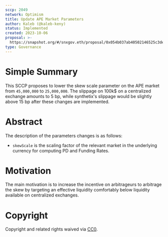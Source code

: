 ```yaml
---
sccp: 2049
network: Optimism
title: Update APE Market Parameters
author: Kaleb (@kaleb-keny)
status: Implemented
created: 2023-10-06
proposal: >-
  https://snapshot.org/#/snxgov.eth/proposal/0x054b037ab40502146525c3de844ef9859718338f034c3cde29bf3000d6099314
type: Governance
---
```


# Simple Summary

This SCCP proposes to lower the skew scale parameter on the APE market from `45,000,000` to  `25,000,000`.
The slippage on 100k$ on a centralized exchange amounts to 5 bp, while synthetix's slippage would be slightly above 15 bp after these changes are implemented.

# Abstract

The description of the parameters changes is as follows: 
- `skewScale` is the scaling factor of the relevant market in the underlying currency for computing PD and Funding Rates.

# Motivation

The main motivation is to increase the incentive on arbitrageurs to arbitrage the skew by targeting an effective liquidity comfortably below liquidity available on centralized exchanges.

# Copyright

Copyright and related rights waived via [CC0](https://creativecommons.org/publicdomain/zero/1.0/).


